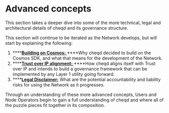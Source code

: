 # Advanced concepts

This section takes a deeper dive into some of the more technical, legal and architectural details of cheqd and its governance structure.

This section will continue to be iterated as the Network develops, but will start by explaining the following:

1. \*\*\*\*[**Building on Cosmos:** ](https://docs.cheqd.io/governance/advanced-concepts/building-on-cosmos)  ****Why cheqd decided to build on the Cosmos SDK, and what that means for the development of the Network.   
2. \*\*\*\*[**Trust over IP alignment:** ](https://docs.cheqd.io/governance/advanced-concepts/trust-over-ip-alignment)  ****How cheqd aligns itself with Trust over IP and intends to build a governance framework that can be implemented by any Layer 1 utility going forward.  
3. \*\*\*\*[**Legal Disclaimer:**](https://docs.cheqd.io/governance/advanced-concepts/legal-disclaimer)  What are the potential accountability and liability risks for using the Network as it progresses. 

Through an understanding of these more advanced concepts, Users and Node Operators begin to gain a full understanding of cheqd and where all of the puzzle pieces fit together in its composition.

